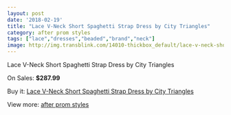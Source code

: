 ```yaml
---
layout: post
date: '2018-02-19'
title: "Lace V-Neck Short Spaghetti Strap Dress by City Triangles"
category: after prom styles
tags: ["lace","dresses","beaded","brand","neck"]
image: http://img.transblink.com/14010-thickbox_default/lace-v-neck-short-spaghetti-strap-dress-by-city-triangles.jpg
---
```

Lace V-Neck Short Spaghetti Strap Dress by City Triangles

On Sales: **$287.99**
<a href="https://www.transblink.com/en/after-prom-styles/4485-lace-v-neck-short-spaghetti-strap-dress-by-city-triangles.html"><amp-img layout="responsive" width="600" height="600" src="//img.transblink.com/14010-thickbox_default/lace-v-neck-short-spaghetti-strap-dress-by-city-triangles.jpg" alt="Lace V-Neck Short Spaghetti Strap Dress by City Triangles 0" /></a>
<a href="https://www.transblink.com/en/after-prom-styles/4485-lace-v-neck-short-spaghetti-strap-dress-by-city-triangles.html"><amp-img layout="responsive" width="600" height="600" src="//img.transblink.com/14012-thickbox_default/lace-v-neck-short-spaghetti-strap-dress-by-city-triangles.jpg" alt="Lace V-Neck Short Spaghetti Strap Dress by City Triangles 1" /></a>
<a href="https://www.transblink.com/en/after-prom-styles/4485-lace-v-neck-short-spaghetti-strap-dress-by-city-triangles.html"><amp-img layout="responsive" width="600" height="600" src="//img.transblink.com/14011-thickbox_default/lace-v-neck-short-spaghetti-strap-dress-by-city-triangles.jpg" alt="Lace V-Neck Short Spaghetti Strap Dress by City Triangles 2" /></a>

Buy it: [Lace V-Neck Short Spaghetti Strap Dress by City Triangles](https://www.transblink.com/en/after-prom-styles/4485-lace-v-neck-short-spaghetti-strap-dress-by-city-triangles.html "Lace V-Neck Short Spaghetti Strap Dress by City Triangles")

View more: [after prom styles](https://www.transblink.com/en/55-after-prom-styles "after prom styles")